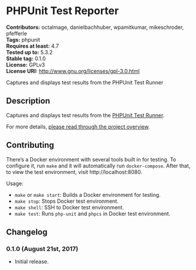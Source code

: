 # PHPUnit Test Reporter #
**Contributors:** octalmage, danielbachhuber, wpamitkumar, mikeschroder, pfefferle  
**Tags:** phpunit  
**Requires at least:** 4.7  
**Tested up to:** 5.3.2  
**Stable tag:** 0.1.0  
**License:** GPLv3  
**License URI:** http://www.gnu.org/licenses/gpl-3.0.html  

Captures and displays test results from the PHPUnit Test Runner

## Description ##

Captures and displays test results from the [PHPUnit Test Runner](https://github.com/WordPress/phpunit-test-runner).

For more details, [please read through the project overview](https://make.wordpress.org/hosting/test-results-getting-started/).

## Contributing ##

There’s a Docker environment with several tools built in for testing.
To configure it, run `make` and it will automatically run `docker-compose`.
After that, to view the test environment, visit http://localhost:8080.

Usage:
- `make` or `make start`:  Builds a Docker environment for testing.
- `make stop`: Stops Docker test environment.
- `make shell`: SSH to Docker test environment.
- `make test`: Runs `php-unit` and `phpcs` in Docker test environment.

## Changelog ##

### 0.1.0 (August 21st, 2017) ###
* Initial release.
